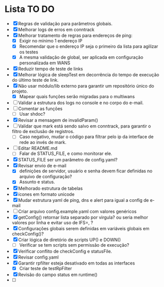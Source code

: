 # Lista TO DO

- [x] Regras de validação para parâmetros globais.
- [x] Melhorar logs de erros em conntrack
- [x] Melhorar tratamento de regras para endereços de ping:
  - [x] Exigir no mínimo 1 endereço IP
  - [x] Recomendar que o endereço IP seja o primeiro da lista para agilizar os testes
  - [x] A mesma validação de global, ser aplicada em configuração personalizada em WANS
- [x] Reduzir tempo de teste de links
- [x] Melhorar lógica de sleepTest em decorrência do tempo de execução do último teste de link.
- [x] Não usar módulo/lib externo para garantir um repositório único do projeto.
  - [x] Mapear quais funções serão migradas para o multiwans
- [ ] Validar a estrutura dos logs no console e no corpo do e-mail.
- [ ] Comentar as funções
  - [ ] Usar shdoc?
- [x] Revisar a mensagem de invalidParam()
- [ ] Validar que mark está sendo salvo em conntrack, para garantir o filtro de exclusão de registros.
  - [ ] Caso negativo, mudar o código para filtrar pelo ip da interface de rede ao invés de mark.
- [ ] Editar README.md
  - [ ] Falar de STATUS_FILE, e como monitorar ele.
- [x] STATUS_FILE ser um parâmetro de config.yaml?
- [x] Revisar envio de e-mail
  - [x] definições de servidor, usuário e senha devem ficar definidas no arquivo de configuração?
  - [x] Assunto e status.
- [x] Melhorado estrutura de tabelas
- [x] ícones em formato unicode
- [x] Mudar estrutura yaml de ping, dns e alert para igual a config de e-mail
- [ ] Criar arquivo config.example.yaml com valores genéricos
- [x] getConfig() retornar lista separado por virgula? ou seria melhor valores por linha e evitar uso de IFS=, ?
- [x] Configurações globais serem definidas em variáveis globais em checkConfig()?
- [x] Criar lógica de diretório de scripts UP() e DOWN()
  - [ ] Verificar se tem scripts sem permissão de execução?
- [x] Verificar conflito de checkConfig e statusFile.
- [x] Revisar config.yaml
- [x] Garantir rpfilter esteja desativado em todas as interfaces
  - [x] Criar teste de testRpFilter
- [x] Revisão do campo status em runtime()
- [ ]
